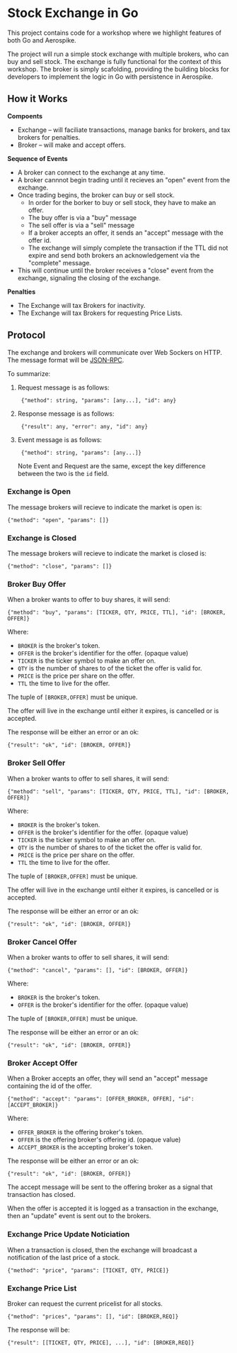 # Stock Exchange in Go

This project contains code for a workshop where we highlight features of both Go and Aerospike.

The project will run a simple stock exchange with multiple brokers, who can buy and sell stock. The exchange is fully functional for the context of this workshop. The broker is simply scafolding, providing the building blocks for developers to implement the logic in Go with persistence in Aerospike.

## How it Works

**Compoents**

- Exchange – will faciliate transactions, manage banks for brokers, and tax brokers for penalties.
- Broker – will make and accept offers.

**Sequence of Events**

- A broker can connect to the exchange at any time. 
- A broker cannnot begin trading until it recieves an "open" event from the exchange.
- Once trading begins, the broker can buy or sell stock. 
	- In order for the borker to buy or sell stock, they have to make an offer.
	- The buy offer is via a "buy" message
	- The sell offer is via a "sell" message
	- If a broker accepts an offer, it sends an "accept" message with the offer id.
	- The exchange will simply complete the transaction if the TTL did not expire and send both brokers an acknowledgement via the "complete" message.
- This will continue until the broker receives a "close" event from the exchange, signaling the closing of the exchange.

**Penalties**

- The Exchange will tax Brokers for inactivity.
- The Exchange will tax Brokers for requesting Price Lists.


## Protocol

The exchange and brokers will communicate over Web Sockers on HTTP. The message format will be [JSON-RPC](http://json-rpc.org/wiki/specification).

To summarize:

1. Request message is as follows:

		{"method": string, "params": [any...], "id": any}

2. Response message is as follows:

		{"result": any, "error": any, "id": any}

3. Event message is as follows:

		{"method": string, "params": [any...]}

	Note Event and Request are the same, except the key difference between the two is the `id` field.


### Exchange is Open

The message brokers will recieve to indicate the market is open is:

	{"method": "open", "params": []}

### Exchange is Closed

The message brokers will recieve to indicate the market is closed is:

	{"method": "close", "params": []}

### Broker Buy Offer

When a broker wants to offer to buy shares, it will send:

	{"method": "buy", "params": [TICKER, QTY, PRICE, TTL], "id": [BROKER, OFFER]}

Where:

- `BROKER` is the broker's token.
- `OFFER` is the broker's identifier for the offer. (opaque value)
- `TICKER` is the ticker symbol to make an offer on.
- `QTY` is the number of shares to of the ticket the offer is valid for.
- `PRICE` is the price per share on the offer.
- `TTL` the time to live for the offer.

The tuple of `[BROKER,OFFER]` must be unique.

The offer will live in the exchange until either it expires, is cancelled or is accepted.

The response will be either an error or an ok:

	{"result": "ok", "id": [BROKER, OFFER]}


### Broker Sell Offer

When a broker wants to offer to sell shares, it will send:

	{"method": "sell", "params": [TICKER, QTY, PRICE, TTL], "id": [BROKER, OFFER]}

Where:

- `BROKER` is the broker's token.
- `OFFER` is the broker's identifier for the offer. (opaque value)
- `TICKER` is the ticker symbol to make an offer on.
- `QTY` is the number of shares to of the ticket the offer is valid for.
- `PRICE` is the price per share on the offer.
- `TTL` the time to live for the offer.

The tuple of `[BROKER,OFFER]` must be unique.

The offer will live in the exchange until either it expires, is cancelled or is accepted.

The response will be either an error or an ok:

	{"result": "ok", "id": [BROKER, OFFER]}


### Broker Cancel Offer

When a broker wants to offer to sell shares, it will send:

	{"method": "cancel", "params": [], "id": [BROKER, OFFER]}

Where:

- `BROKER` is the broker's token.
- `OFFER` is the broker's identifier for the offer. (opaque value)

The tuple of `[BROKER,OFFER]` must be unique.

The response will be either an error or an ok:

	{"result": "ok", "id": [BROKER, OFFER]}

### Broker Accept Offer

When a Broker accepts an offer, they will send an "accept" message containing the id of the offer.

	{"method": "accept": "params": [OFFER_BROKER, OFFER], "id": [ACCEPT_BROKER]}

Where:

- `OFFER_BROKER` is the offering broker's token.
- `OFFER` is the offering broker's offering id. (opaque value)
- `ACCEPT_BROKER` is the accepting broker's token.

The response will be either an error or an ok:

	{"result": "ok", "id": [BROKER, OFFER]}

The accept message will be sent to the offering broker as a signal that transaction has closed.

When the offer is accepted it is logged as a transaction in the exchange, then an "update" event is sent out to the brokers.

### Exchange Price Update Noticiation

When a transaction is closed, then the exchange will broadcast a notification of the last price of a stock.

	{"method": "price", "params": [TICKET, QTY, PRICE]}


### Exchange Price List

Broker can request the current pricelist for all stocks.

	{"method": "prices", "params": [], "id": [BROKER,REQ]}

The response will be:

	{"result": [[TICKET, QTY, PRICE], ...], "id": [BROKER,REQ]}



